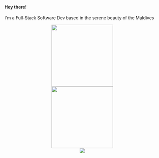 #### Hey there!
<p>
  I'm a Full-Stack Software Dev based in the serene beauty of the Maldives
</p>
<p align="center">
<img height="200" width="auto" src="https://github-readme-stats.vercel.app/api?username=zihaarn&show_icons=true&count_private=true&theme=darcula&hide_border=true&hide=issues,contribs&bg_color=00000000"><br/>
<img height="200" width="auto" src="https://github-readme-stats.vercel.app/api/top-langs/?username=zihaarn&layout=compact&hide_border=true&theme=darcula&bg_color=00000000&langs_count=6&hide=jupyter%20notebook,tex,css,php"><br/>
<img src="https://github-readme-streak-stats.herokuapp.com?user=zihaarn&theme=darcula&hide_border=true&background=FFFFFF00">
</p>

